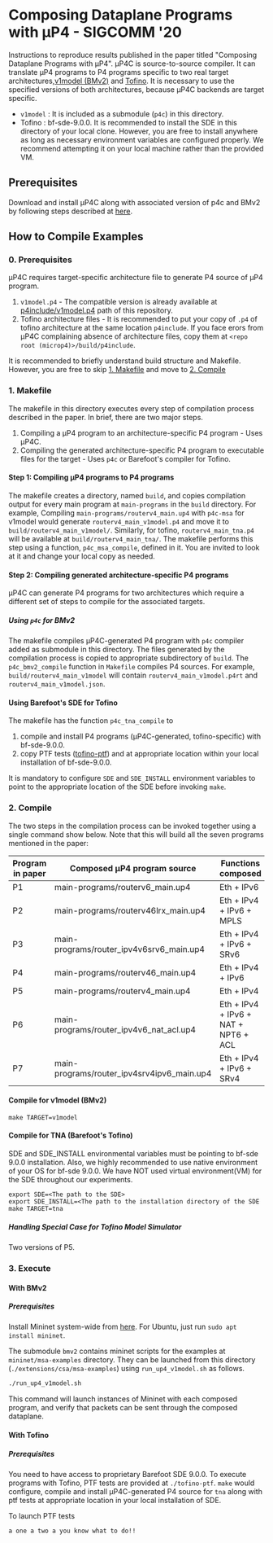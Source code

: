 # Composing Dataplane Programs with μP4 - SIGCOMM '20

Instructions to reproduce results published in the paper titled "Composing Dataplane Programs with μP4".
μP4C is source-to-source compiler. It can translate μP4 programs to P4 programs specific to two real target architectures,[v1model (BMv2)](https://github.com/hksoni/p4c/blob/master/p4include/v1model.p4) and [Tofino](https://www.barefootnetworks.com/products/brief-tofino/). It is necessary to use the specified versions of both architectures, because μP4C backends are target specific.

- `v1model` : It is included as a submodule (`p4c`) in this directory.
- Tofino : bf-sde-9.0.0.  It is recommended to install the SDE in this directory of your local clone. However, you are free to install anywhere as long as necessary environment variables are configured properly. We recommend attempting it on your local machine rather than the provided VM.

## Prerequisites
Download and install μP4C along with associated version of p4c and BMv2 by following steps described at [here](https://github.com/cornell-netlab/MicroP4/blob/master/README.md).

## How to Compile Examples
### 0. Prerequisites
μP4C requires target-specific architecture file to generate P4 source of μP4 program.
1.  `v1model.p4` - The compatible version is already available at [p4include/v1model.p4](https://github.com/cornell-netlab/MicroP4/blob/master/p4include/v1model.p4) path of this repository.
2. Tofino architecture files - It is recommended to put your copy of `.p4` of tofino architecture at the same location `p4include`.
If you face erors from μP4C complaining absence of architecture files, copy them at `<repo root (microp4)>/build/p4include`.

It is recommended to briefly understand build structure and Makefile. However, you are free to skip [1. Makefile](https://github.com/cornell-netlab/MicroP4/tree/master/extensions/csa/msa-examples#1-makefile) and move to [2. Compile](https://github.com/cornell-netlab/MicroP4/tree/master/extensions/csa/msa-examples#2-compile)
### 1. Makefile
The makefile in this directory executes every step of compilation process described in the paper. In brief, there are two major steps.
1. Compiling a μP4 program to an architecture-specific P4 program - Uses μP4C.
2. Compiling the generated architecture-specific P4 program to executable files for the target - Uses `p4c` or Barefoot's compiler for Tofino.

#### Step 1: Compiling μP4 programs to P4 programs
The makefile creates a directory, named `build`, and copies compilation output for every main program at `main-programs` in the `build` directory.
For example, Compiling `main-programs/routerv4_main.up4` with `p4c-msa` for v1model would generate `routerv4_main_v1model.p4` and move it to `build/routerv4_main_v1model/`. Similarly, for tofino, `routerv4_main_tna.p4` will be available at `build/routerv4_main_tna/`.
The makefile performs this step using a function, `p4c_msa_compile`, defined in it. You are invited to look at it and change your local copy as needed.

#### Step 2: Compiling generated architecture-specific P4 programs
μP4C can generate P4 programs for two architectures which require a different set of steps to compile for the associated targets.

##### Using `p4c` for BMv2
The makefile compiles μP4C-generated P4 program with `p4c` compiler added as submodule in this directory. The files generated by the compilation process is copied to appropriate subdirectory of `build`. The `p4c_bmv2_compile` function in `Makefile` compiles P4 sources. For example, `build/routerv4_main_v1model` will contain `routerv4_main_v1model.p4rt` and `routerv4_main_v1model.json`.

#### Using Barefoot's SDE for Tofino
The makefile has the function `p4c_tna_compile` to
1. compile and install P4 programs (μP4C-generated, tofino-specific) with bf-sde-9.0.0.
2. copy PTF tests ([tofino-ptf](https://github.com/cornell-netlab/MicroP4/tree/master/extensions/csa/msa-examples/tofino-ptf)) and at appropriate location within your local installation of bf-sde-9.0.0. 

It is mandatory to configure `SDE` and `SDE_INSTALL` environment variables to point to the appropriate location of the SDE before invoking `make`.



### 2. Compile
The two steps in the compilation process can be invoked together using a single command show below.
Note that this will build all the seven programs mentioned in the paper:

| Program in paper | Composed μP4 program source | Functions composed        | 
|------------------|-----------------------------|---------------------------|
| P1 | main-programs/routerv6_main.up4           | Eth + IPv6                |
| P2 | main-programs/routerv46lrx_main.up4       | Eth + IPv4 + IPv6 + MPLS  |
| P3 | main-programs/router_ipv4v6srv6_main.up4  | Eth + IPv4 + IPv6 + SRv6  |
| P4 | main-programs/routerv46_main.up4          | Eth + IPv4 + IPv6         |
| P5 | main-programs/routerv4_main.up4           | Eth + IPv4                |
| P6 | main-programs/router_ipv4v6_nat_acl.up4   | Eth + IPv4 + IPv6 + NAT + NPT6 + ACL |
| P7 | main-programs/router_ipv4srv4ipv6_main.up4 | Eth + IPv4 + IPv6 + SRv4 |


#### Compile for v1model (BMv2)
```
make TARGET=v1model
```
#### Compile for TNA (Barefoot's Tofino)
SDE and SDE_INSTALL environmental variables must be pointing to bf-sde 9.0.0 installation.
Also, we highly recommended to use native environment of your OS for bf-sde 9.0.0. We have NOT used virtual environment(VM) for the SDE throughout our experiments.

```
export SDE=<The path to the SDE>
export SDE_INSTALL=<The path to the installation directory of the SDE
make TARGET=tna
```

##### Handling Special Case for Tofino Model Simulator
Two versions of P5.



### 3. Execute
#### With BMv2
##### Prerequisites
Install Mininet system-wide from [here](https://github.com/mininet/mininet/blob/master/INSTALL). For Ubuntu, just run `sudo apt install mininet`.

The submodule `bmv2` contains mininet scripts for the examples at `mininet/msa-examples` directory. They can be launched from this directory (`./extensions/csa/msa-examples`) using `run_up4_v1model.sh` as follows.
```bash
./run_up4_v1model.sh
```
This command will launch instances of Mininet with each composed program, and verify that packets can be sent through the composed dataplane.

#### With Tofino
##### Prerequisites
You need to have access to proprietary Barefoot SDE 9.0.0.
To execute programs with Tofino, PTF tests are provided at `./tofino-ptf`.
`make` would configure, compile and install μP4C-generated P4 source for `tna` along with ptf tests at appropriate location in your local installation of SDE.

To launch PTF tests
```bash
a one a two a you know what to do!!
```
